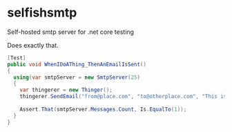 # selfishsmtp
Self-hosted smtp server for .net core testing

Does exactly that.


```csharp
[Test]
public void WhenIDoAThing_ThenAnEmailIsSent() 
{
  using(var smtpServer = new SmtpServer(25)
  {
    var thingerer = new Thinger();
    thingerer.SendEmail("from@place.com", "to@otherplace.com", "This is an email!");
    
    Assert.That(smtpServer.Messages.Count, Is.EqualTo(1));
  }
}
```
